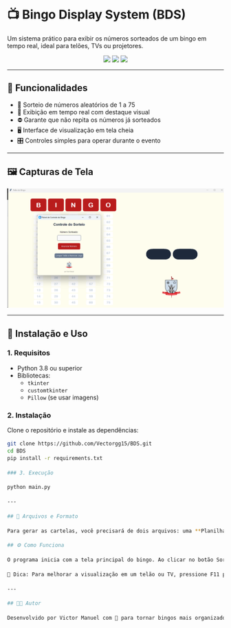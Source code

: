 # 📺 Bingo Display System (BDS)

Um sistema prático para exibir os números sorteados de um bingo em tempo real, ideal para telões, TVs ou projetores.

<p align="center">
  <img src="https://img.shields.io/github/license/Vectorgg15/BDS?style=flat-square" />
  <img src="https://img.shields.io/github/languages/top/Vectorgg15/BDS?style=flat-square" />
  <img src="https://img.shields.io/github/last-commit/Vectorgg15/BDS?style=flat-square" />
</p>

---

## 🧩 Funcionalidades

- 📢 Sorteio de números aleatórios de 1 a 75  
- 🎯 Exibição em tempo real com destaque visual  
- ⛔ Garante que não repita os números já sorteados  
- 🖥️ Interface de visualização em tela cheia  
- 🎛️ Controles simples para operar durante o evento  

---

## 🖼️ Capturas de Tela

<p align="center">
  <img src="assets/Screenshot_BDS.png" alt="Tela principal do sistema" width="700" />
</p>

---

## 🚀 Instalação e Uso

### 1. Requisitos

- Python 3.8 ou superior  
- Bibliotecas:  
  - `tkinter`  
  - `customtkinter`  
  - `Pillow` (se usar imagens)

### 2. Instalação

Clone o repositório e instale as dependências:

```bash
git clone https://github.com/Vectorgg15/BDS.git
cd BDS
pip install -r requirements.txt

### 3. Execução

python main.py

---

## 📄 Arquivos e Formato

Para gerar as cartelas, você precisará de dois arquivos: uma **Planilha Excel** com os dados e um **Modelo SVG** para o design.

## ⚙️ Como Funciona

O programa inicia com a tela principal do bingo. Ao clicar no botão Sortear, um número aleatório entre 1 e 75 será exibido com destaque e registrado no histórico. A interface foi otimizada para ser visível de longe, ideal para eventos públicos.

🧠 Dica: Para melhorar a visualização em um telão ou TV, pressione F11 para colocar a janela em tela cheia (dependendo do sistema operacional).

---

## 🧑‍💻 Autor

Desenvolvido por Victor Manuel com 💙 para tornar bingos mais organizados, modernos e interativos.
